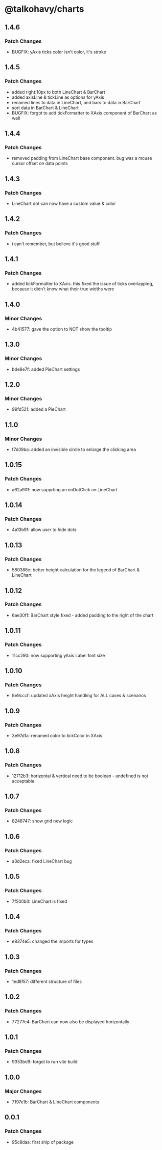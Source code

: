 # @talkohavy/charts

## 1.4.6

### Patch Changes

- BUGFIX: yAxis ticks color isn't color, it's stroke

## 1.4.5

### Patch Changes

- added right:10px to both LineChart & BarChart
- added axisLine & tickLine as options for yAxis
- renamed lines to data in LineChart, and bars to data in BarChart
- sort data in BarChart & LineChart
- BUGFIX: forgot to add tickFormatter to XAxis component of BarChart as well

## 1.4.4

### Patch Changes

- removed padding from LineChart base component. bug was a mouse cursor offset on data points

## 1.4.3

### Patch Changes

- LineChart dot can now have a custom value & color

## 1.4.2

### Patch Changes

- i can't remember, but believe it's good stuff

## 1.4.1

### Patch Changes

- added tickFormatter to XAxis. this fixed the issue of ticks overlapping, because it didn't know what their true widths were

## 1.4.0

### Minor Changes

- 4b41577: gave the option to NOT show the tooltip

## 1.3.0

### Minor Changes

- bde9e7f: added PieChart settings

## 1.2.0

### Minor Changes

- 99fd521: added a PieChart

## 1.1.0

### Minor Changes

- f7d09ba: added an invisible circle to enlarge the clicking area

## 1.0.15

### Patch Changes

- a62a901: now supprting an onDotClick on LineChart

## 1.0.14

### Patch Changes

- 4a13b91: allow user to hide dots

## 1.0.13

### Patch Changes

- 580388e: better height calculation for the legend of BarChart & LineChart

## 1.0.12

### Patch Changes

- 6ae30f1: BarChart style fixed - added padding to the right of the chart

## 1.0.11

### Patch Changes

- 11cc290: now supporting yAxis Label font size

## 1.0.10

### Patch Changes

- 8e9cccf: updated xAxis height handling for ALL cases & scenarios

## 1.0.9

### Patch Changes

- 3e97d1a: renamed color to tickColor in XAxis

## 1.0.8

### Patch Changes

- 12712b3: horizontal & vertical need to be boolean - undefined is not acceptable

## 1.0.7

### Patch Changes

- 8248747: show grid new logic

## 1.0.6

### Patch Changes

- a3d2eca: fixed LineChart bug

## 1.0.5

### Patch Changes

- 7f500b0: LineChart is fixed

## 1.0.4

### Patch Changes

- e8374e5: changed the imports for types

## 1.0.3

### Patch Changes

- 1ed8f57: different structure of files

## 1.0.2

### Patch Changes

- 77277e4: BarChart can now also be displayed horizontally

## 1.0.1

### Patch Changes

- 9353bd9: forgot to run vite build

## 1.0.0

### Major Changes

- 7197e1b: BarChart & LineChart components

## 0.0.1

### Patch Changes

- 95c8daa: first ship of package
